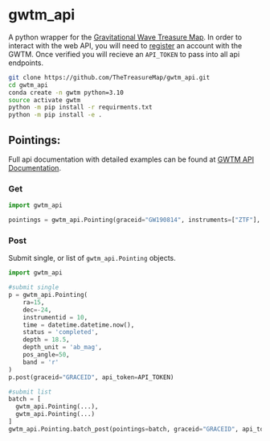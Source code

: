 # gwtm_api

A python wrapper for the [Gravitational Wave Treasure Map](http://treasuremap.space).
In order to interact with the web API, you will need to [register](http://treasuremap.space/register) an account with the GWTM. Once verified you will recieve an `API_TOKEN` to pass into all api endpoints.

```bash
git clone https://github.com/TheTreasureMap/gwtm_api.git
cd gwtm_api
conda create -n gwtm python=3.10
source activate gwtm
python -m pip install -r requirments.txt
python -m pip install -e .
```


## Pointings:
Full api documentation with detailed examples can be found at [GWTM API Documentation](http://treasuremap.space/documentation).
### Get
```python
import gwtm_api

pointings = gwtm_api.Pointing(graceid="GW190814", instruments=["ZTF"], api_token=API_TOKEN)
```

### Post
Submit single, or list of `gwtm_api.Pointing` objects.
```python
import gwtm_api

#submit single
p = gwtm_api.Pointing(
    ra=15,
    dec=-24,
    instrumentid = 10,
    time = datetime.datetime.now(),
    status = 'completed',
    depth = 18.5,
    depth_unit = 'ab_mag', 
    pos_angle=50,
    band = 'r'
)
p.post(graceid="GRACEID", api_token=API_TOKEN)

#submit list
batch = [
  gwtm_api.Pointing(...),
  gwtm_api.Pointing(...)
]
gwtm_api.Pointing.batch_post(pointings=batch, graceid="GRACEID", api_token=API_TOKEN)
```
